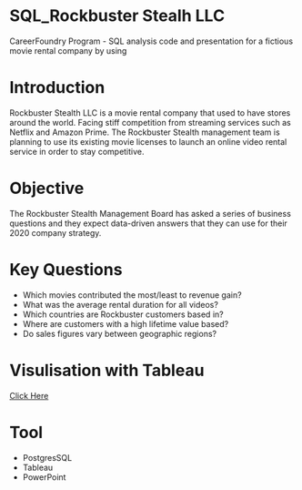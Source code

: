 # SQL_Rockbuster Stealh LLC
CareerFoundry Program - SQL analysis code and presentation for a fictious movie rental company by using 

# Introduction
Rockbuster Stealth LLC is a movie rental company that used to have stores around the world. Facing stiff competition from streaming services such as Netflix and Amazon Prime.
The Rockbuster Stealth management team is planning to use its existing movie licenses to launch an online video rental service in order to stay competitive.

# Objective
The Rockbuster Stealth Management Board has asked a series of business questions and they expect data-driven answers that they can use for their 2020 company strategy.

# Key Questions

* Which movies contributed the most/least to revenue gain?
* What was the average rental duration for all videos?
* Which countries are Rockbuster customers based in?
* Where are customers with a high lifetime value based?
* Do sales figures vary between geographic regions?

# Visulisation with Tableau
[Click Here](https://public.tableau.com/views/RockbusterStealthLLCStory/RockbusterStealthStory?:language=en-GB&:display_count=n&:origin=viz_share_link) 

# Tool
* PostgresSQL
* Tableau
* PowerPoint
